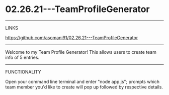 # 02.26.21---TeamProfileGenerator

-----

LINKS

https://github.com/asomani91/02.26.21---TeamProfileGenerator

-----

Welcome to my Team Profile Generator! This allows users to create team info of 5 entries.

-----

FUNCTIONALITY

Open your command line terminal and enter "node app.js"; prompts which team member you'd like to create will pop up followed by respective details.